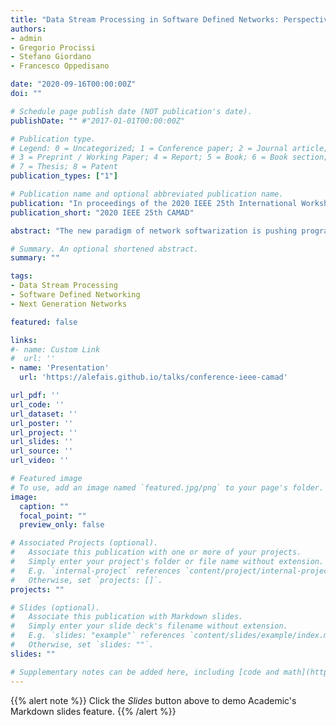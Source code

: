 ```yaml
---
title: "Data Stream Processing in Software Defined Networks: Perspectives and Challenges"
authors:
- admin
- Gregorio Procissi
- Stefano Giordano
- Francesco Oppedisano

date: "2020-09-16T00:00:00Z"
doi: ""

# Schedule page publish date (NOT publication's date).
publishDate: "" #"2017-01-01T00:00:00Z"

# Publication type.
# Legend: 0 = Uncategorized; 1 = Conference paper; 2 = Journal article;
# 3 = Preprint / Working Paper; 4 = Report; 5 = Book; 6 = Book section;
# 7 = Thesis; 8 = Patent
publication_types: ["1"]

# Publication name and optional abbreviated publication name.
publication: "In proceedings of the 2020 IEEE 25th International Workshop on Computer Aided Modeling and Design of Communication Links and Networks (CAMAD) // Virtual Conference, September 14-16, 2020"
publication_short: "2020 IEEE 25th CAMAD"

abstract: "The new paradigm of network softwarization is pushing programmability and programming abstractions as key elements at different levels on both data and control planes of the network. However, the availability of programmable abstractions and devices per se is not sufficient to guarantee high-speed processing rates to network applications without the adoption of efficient programming models and accelerating methodologies. The paper discusses the possible sources of computation bottlenecks and proposes Data Stream Processing (DaSP) as a viable programming model for a unified scheme of accelerating data elaboration over both fast and slow data paths. Perspectives and implication of the adoption of DaSP are presented along with possible research directions."

# Summary. An optional shortened abstract.
summary: ""

tags:
- Data Stream Processing
- Software Defined Networking
- Next Generation Networks

featured: false

links:
#- name: Custom Link
#  url: ''
- name: 'Presentation'
  url: 'https://alefais.github.io/talks/conference-ieee-camad'

url_pdf: ''
url_code: ''
url_dataset: ''
url_poster: ''
url_project: ''
url_slides: ''
url_source: ''
url_video: ''

# Featured image
# To use, add an image named `featured.jpg/png` to your page's folder. 
image:
  caption: ""
  focal_point: ""
  preview_only: false

# Associated Projects (optional).
#   Associate this publication with one or more of your projects.
#   Simply enter your project's folder or file name without extension.
#   E.g. `internal-project` references `content/project/internal-project/index.md`.
#   Otherwise, set `projects: []`.
projects: ""

# Slides (optional).
#   Associate this publication with Markdown slides.
#   Simply enter your slide deck's filename without extension.
#   E.g. `slides: "example"` references `content/slides/example/index.md`.
#   Otherwise, set `slides: ""`.
slides: ""

# Supplementary notes can be added here, including [code and math](https://sourcethemes.com/academic/docs/writing-markdown-latex/).
---
```


{{% alert note %}}
Click the *Slides* button above to demo Academic's Markdown slides feature.
{{% /alert %}}
